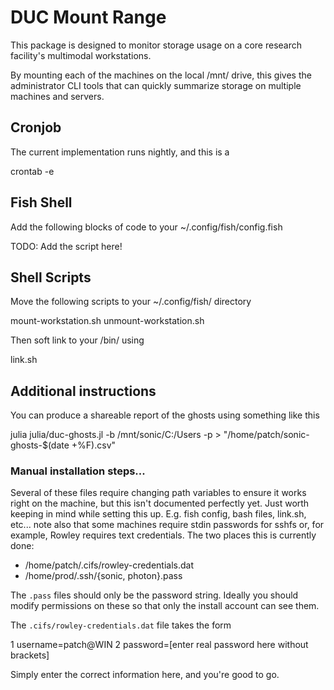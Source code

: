 # DUC Mount Range

This package is designed to monitor storage usage on a core research facility's 
multimodal workstations. 

By mounting each of the machines on the local /mnt/ drive, this gives the
administrator CLI tools that can quickly summarize storage on multiple
machines and servers.  

## Cronjob

The current implementation runs nightly, and this is a

  crontab -e


## Fish Shell

Add the following blocks of code to your ~/.config/fish/config.fish

  TODO: Add the script here!

## Shell Scripts

Move the following scripts to your ~/.config/fish/ directory

  mount-workstation.sh
  unmount-workstation.sh

Then soft link to your /bin/ using

  link.sh

## Additional instructions

You can produce a shareable report of the ghosts using something like this

  julia julia/duc-ghosts.jl -b /mnt/sonic/C:/Users -p > "/home/patch/sonic-ghosts-$(date +%F).csv"


### Manual installation steps...

Several of these files require changing path variables to ensure it works right
on the machine, but this isn't documented perfectly yet. Just worth keeping in
mind while setting this up. E.g. fish config, bash files, link.sh, etc... note
also that some machines require stdin passwords for sshfs or, for example,
Rowley requires text credentials. The two places this is currently done:

- /home/patch/.cifs/rowley-credentials.dat
- /home/prod/.ssh/{sonic, photon}.pass

The `.pass` files should only be the password string. Ideally you should modify
permissions on these so that only the install account can see them. 

The `.cifs/rowley-credentials.dat` file takes the form

  1 username=patch@WIN
  2 password=[enter real password here without brackets]

Simply enter the correct information here, and you're good to go.
	 
